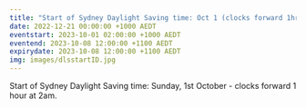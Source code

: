```yaml
---
title: "Start of Sydney Daylight Saving time: Oct 1 (clocks forward 1hr)"
date: 2022-12-21 00:00:00 +1000 AEDT
eventstart: 2023-10-01 02:00:00 +1000 AEDT
eventend: 2023-10-08 12:00:00 +1100 AEDT
expirydate: 2023-10-08 12:00:00 +1100 AEDT
img: images/dlsstartID.jpg
---
```


Start of Sydney Daylight Saving time: Sunday, 1st October - clocks forward 1 hour at 2am.